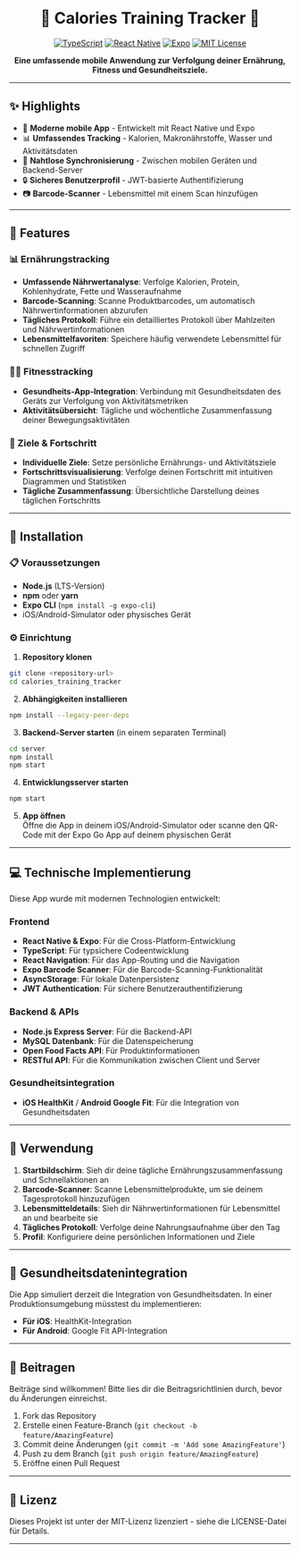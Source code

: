 <div align="center">

# 🍎 Calories Training Tracker 💪

[![TypeScript](https://img.shields.io/badge/TypeScript-007ACC?style=for-the-badge&logo=typescript&logoColor=white)](https://www.typescriptlang.org/)
[![React Native](https://img.shields.io/badge/React_Native-20232A?style=for-the-badge&logo=react&logoColor=61DAFB)](https://reactnative.dev/)
[![Expo](https://img.shields.io/badge/Expo-000020?style=for-the-badge&logo=expo&logoColor=white)](https://expo.dev/)
[![MIT License](https://img.shields.io/badge/License-MIT-green.svg?style=for-the-badge)](https://opensource.org/licenses/MIT)

**Eine umfassende mobile Anwendung zur Verfolgung deiner Ernährung, Fitness und Gesundheitsziele.**

</div>

---

## ✨ Highlights

- 📱 **Moderne mobile App** - Entwickelt mit React Native und Expo
- 📊 **Umfassendes Tracking** - Kalorien, Makronährstoffe, Wasser und Aktivitätsdaten
- 🔄 **Nahtlose Synchronisierung** - Zwischen mobilen Geräten und Backend-Server
- 🔒 **Sicheres Benutzerprofil** - JWT-basierte Authentifizierung
- 📷 **Barcode-Scanner** - Lebensmittel mit einem Scan hinzufügen

---

## 🌟 Features

### 📊 Ernährungstracking
- **Umfassende Nährwertanalyse**: Verfolge Kalorien, Protein, Kohlenhydrate, Fette und Wasseraufnahme
- **Barcode-Scanning**: Scanne Produktbarcodes, um automatisch Nährwertinformationen abzurufen
- **Tägliches Protokoll**: Führe ein detailliertes Protokoll über Mahlzeiten und Nährwertinformationen
- **Lebensmittelfavoriten**: Speichere häufig verwendete Lebensmittel für schnellen Zugriff

### 🏃‍♂️ Fitnesstracking
- **Gesundheits-App-Integration**: Verbindung mit Gesundheitsdaten des Geräts zur Verfolgung von Aktivitätsmetriken
- **Aktivitätsübersicht**: Tägliche und wöchentliche Zusammenfassung deiner Bewegungsaktivitäten

### 🎯 Ziele & Fortschritt
- **Individuelle Ziele**: Setze persönliche Ernährungs- und Aktivitätsziele
- **Fortschrittsvisualisierung**: Verfolge deinen Fortschritt mit intuitiven Diagrammen und Statistiken
- **Tägliche Zusammenfassung**: Übersichtliche Darstellung deines täglichen Fortschritts

---

## 🚀 Installation

### 📋 Voraussetzungen

- **Node.js** (LTS-Version)
- **npm** oder **yarn**
- **Expo CLI** (`npm install -g expo-cli`)
- iOS/Android-Simulator oder physisches Gerät

### ⚙️ Einrichtung

1. **Repository klonen**

```bash
git clone <repository-url>
cd calories_training_tracker
```

2. **Abhängigkeiten installieren**

```bash
npm install --legacy-peer-deps
```

3. **Backend-Server starten** (in einem separaten Terminal)

```bash
cd server
npm install
npm start
```

4. **Entwicklungsserver starten**

```bash
npm start
```

5. **App öffnen**  
   Öffne die App in deinem iOS/Android-Simulator oder scanne den QR-Code mit der Expo Go App auf deinem physischen Gerät

---

## 💻 Technische Implementierung

Diese App wurde mit modernen Technologien entwickelt:

### Frontend
- **React Native & Expo**: Für die Cross-Platform-Entwicklung
- **TypeScript**: Für typsichere Codeentwicklung
- **React Navigation**: Für das App-Routing und die Navigation
- **Expo Barcode Scanner**: Für die Barcode-Scanning-Funktionalität
- **AsyncStorage**: Für lokale Datenpersistenz
- **JWT Authentication**: Für sichere Benutzerauthentifizierung

### Backend & APIs
- **Node.js Express Server**: Für die Backend-API
- **MySQL Datenbank**: Für die Datenspeicherung
- **Open Food Facts API**: Für Produktinformationen
- **RESTful API**: Für die Kommunikation zwischen Client und Server

### Gesundheitsintegration
- **iOS HealthKit** / **Android Google Fit**: Für die Integration von Gesundheitsdaten

---

## 📱 Verwendung

1. **Startbildschirm**: Sieh dir deine tägliche Ernährungszusammenfassung und Schnellaktionen an
2. **Barcode-Scanner**: Scanne Lebensmittelprodukte, um sie deinem Tagesprotokoll hinzuzufügen
3. **Lebensmitteldetails**: Sieh dir Nährwertinformationen für Lebensmittel an und bearbeite sie
4. **Tägliches Protokoll**: Verfolge deine Nahrungsaufnahme über den Tag
5. **Profil**: Konfiguriere deine persönlichen Informationen und Ziele

---

## 🔄 Gesundheitsdatenintegration

Die App simuliert derzeit die Integration von Gesundheitsdaten. In einer Produktionsumgebung müsstest du implementieren:

- **Für iOS**: HealthKit-Integration
- **Für Android**: Google Fit API-Integration

---

## 👥 Beitragen

Beiträge sind willkommen! Bitte lies dir die Beitragsrichtlinien durch, bevor du Änderungen einreichst.

1. Fork das Repository
2. Erstelle einen Feature-Branch (`git checkout -b feature/AmazingFeature`)
3. Commit deine Änderungen (`git commit -m 'Add some AmazingFeature'`)
4. Push zu dem Branch (`git push origin feature/AmazingFeature`)
5. Eröffne einen Pull Request

---

## 📝 Lizenz

Dieses Projekt ist unter der MIT-Lizenz lizenziert - siehe die LICENSE-Datei für Details.

---